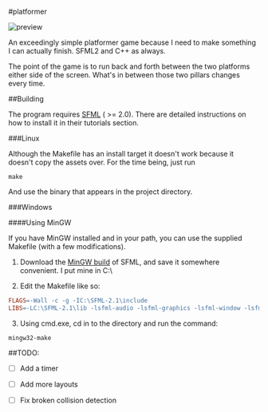 #platformer

![preview](https://raw.github.com/kirbyman62/platformer/master/preview.png)

An exceedingly simple platformer game because I need to make something I can actually finish. SFML2 and C++ as always.

The point of the game is to run back and forth between the two platforms either side of the screen. What's in between those two pillars changes every time.

##Building

The program requires [SFML](http://www.sfml-dev.org) ( >= 2.0). There are detailed instructions on how to install it in their tutorials section.

###Linux

Although the Makefile has an install target it doesn't work because it doesn't copy the assets over. For the time being, just run

```
make
```

And use the binary that appears in the project directory.

###Windows

####Using MinGW

If you have MinGW installed and in your path, you can use the supplied Makefile (with a few modifications).

1) Download the [MinGW build](http://sfml-dev.org/download/sfml/2.1/SFML-2.1-windows-gcc-4.7-mingw-32bits.zip) 
of SFML, and save it somewhere convenient. I put mine in C:\

2) Edit the Makefile like so:

```Makefile
FLAGS=-Wall -c -g -IC:\SFML-2.1\include
LIBS=-LC:\SFML-2.1\lib -lsfml-audio -lsfml-graphics -lsfml-window -lsfml-system
```

3) Using cmd.exe, cd in to the directory and run the command:

```
mingw32-make
```

##TODO:

- [ ] Add a timer

- [ ] Add more layouts

- [ ] Fix broken collision detection
